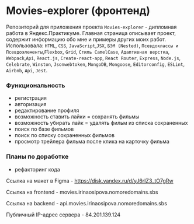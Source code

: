 # Movies-explorer (фронтенд)
Репозиторий для приложения проекта `Movies-explorer` - дипломная работа в Яндекс.Практикуме. Главная страница
описывает проект, содержит информацию обо мне и примеры других моих работ.
Использовала: `HTML`, `CSS`, `JavaScript`,`JSX`, `БЭМ (Nested)`,
`Псевдоклассы и Псевдоэлементы`,`Flexbox`, `Grid`, `Стиль CamelCase`,
`Адаптивная верстка`, `Webpack`,`Api`, `React.js`, `Create-react-app`,
`React Router`, `Express`, `Node.js`, `Celebrate`, `Winston`, `Jsonwebtoken`,
`MongoDB`, `Mongoose`, `Editorconfig`, `ESLint`, `Airbnb`, `Api`, `Jest`.

  
### Функциональность
* регистрация
* авторизация
* редактирование профиля
* возможность ставить лайки = сохранять фильмы
* возможность убирать лайк = удалять фильм из списка сохраненных
* поиск по базе фильмов
* поиск по списку сохраненных фильмов
* просмотр трейлера фильма после клика на карточку фильма

### Планы по доработке
* рефакторинг кода

Ссылка на макет в Figma - https://disk.yandex.ru/d/yJ6rIZ3_tO7gRw

Ссылка на frontend - movies.irinaosipova.nomoredomains.sbs

Ссылка на backend - api.movies.irinaosipova.nomoredomains.sbs

Публичный IP-адрес сервера - 84.201.139.124
